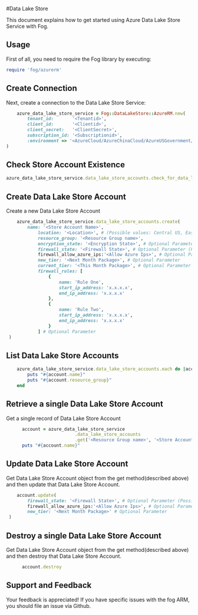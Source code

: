 #Data Lake Store

This document explains how to get started using Azure Data Lake Store Service with Fog.

## Usage

First of all, you need to require the Fog library by executing:

```ruby
require 'fog/azurerm'
```

## Create Connection

Next, create a connection to the Data Lake Store Service:

```ruby
    azure_data_lake_store_service = Fog::DataLakeStore::AzureRM.new(
        tenant_id:       '<Tenantid>',                                                    # Tenant id of Azure Active Directory Application
        client_id:       '<Clientid>',                                                    # Client id of Azure Active Directory Application
        client_secret:   '<ClientSecret>',                                                # Client Secret of Azure Active Directory Application
        subscription_id: '<Subscriptionid>',                                              # Subscription id of an Azure Account
        :environment => '<AzureCloud/AzureChinaCloud/AzureUSGovernment/AzureGermanCloud>' # Azure cloud environment. Default is AzureCloud.
)
```

## Check Store Account Existence

```ruby
azure_data_lake_store_service.data_lake_store_accounts.check_for_data_lake_store_account(<Resource Group name>, <Zone name>)
```

## Create Data Lake Store Account

Create a new Data Lake Store Account

```ruby
    azure_data_lake_store_service.data_lake_store_accounts.create(
        name: '<Store Account Name>',
            location: '<Location>', # (Possible values: Central US, East US 2, North Europe)
            resource_group: '<Resource Group name>',
            encryption_state: '<Encryption State>', # Optional Parameter (Possible values: Enabled,Disabled)
            firewall_state: '<Firewall State>', # Optional Parameter (Possible values: Enabled,Disabled)
            firewall_allow_azure_ips:'<Allow Azure Ips>', # Optional Parameter (Possible values: Enabled,Disabled)
            new_tier: '<Next Month Package>', # Optional Parameter
            current_tier: '<This Month Package>', # Optional Parameter
            firewall_rules: [
                {
                    name: 'Rule One',
                    start_ip_address: 'x.x.x.x',
                    end_ip_address: 'x.x.x.x'
                },
                {
                    name: 'Rule Two',
                    start_ip_address: 'x.x.x.x',
                    end_ip_address: 'x.x.x.x'
                }
            ] # Optional Parameter
 )
```

## List Data Lake Store Accounts

```ruby
    azure_data_lake_store_service.data_lake_store_accounts.each do |account|
        puts "#{account.name}"
        puts "#{account.resource_group}"
    end
```

## Retrieve a single Data Lake Store Account

Get a single record of Data Lake Store Account

```ruby
      account = azure_data_lake_store_service
                          .data_lake_store_accounts
                          .get('<Resource Group name>', '<Store Account name>')
      puts "#{account.name}"
```

## Update Data Lake Store Account

Get Data Lake Store Account object from the get method(described above) and then update that Data Lake Store Account.

```ruby
    account.update(
        firewall_state: '<Firewall State>', # Optional Parameter (Possible values: Enabled,Disabled)
        firewall_allow_azure_ips:'<Allow Azure Ips>', # Optional Parameter (Possible values: Enabled,Disabled)
        new_tier: '<Next Month Package>' # Optional Parameter
 )
```

## Destroy a single Data Lake Store Account

Get Data Lake Store Account object from the get method(described above) and then destroy that Data Lake Store Account.

```ruby
      account.destroy
```

## Support and Feedback
Your feedback is appreciated! If you have specific issues with the fog ARM, you should file an issue via Github.
